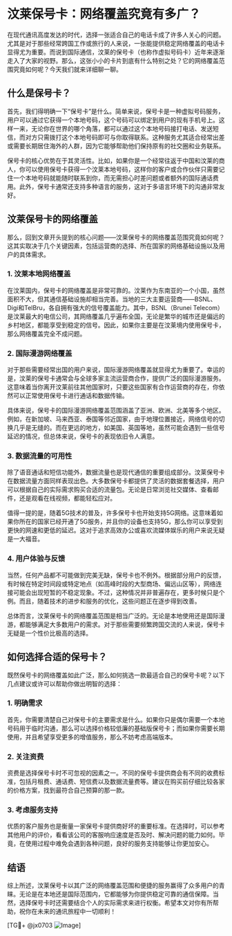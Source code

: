 # 汶莱保号卡：网络覆盖究竟有多广？

在现代通讯高度发达的时代，选择一张适合自己的电话卡成了许多人关心的问题。尤其是对于那些经常跨国工作或旅行的人来说，一张能提供稳定网络覆盖的电话卡显得尤为重要。而说到国际通信，汶莱的保号卡（也称作虚拟号码卡）近年来逐渐走入了大家的视野。那么，这张小小的卡片到底有什么特别之处？它的网络覆盖范围究竟如何呢？今天我们就来详细聊一聊。

## 什么是保号卡？

首先，我们得明确一下“保号卡”是什么。简单来说，保号卡是一种虚拟号码服务，用户可以通过它获得一个本地号码，这个号码可以绑定到用户的现有手机号上。这样一来，无论你在世界的哪个角落，都可以通过这个本地号码接打电话、发送短信，而对方只需拨打这个本地号码即可与你取得联系。这种服务尤其适合经常出差或需要长期居住海外的人群，因为它能够帮助他们保持原有的社交圈和业务联系。

保号卡的核心优势在于其灵活性。比如，如果你是一个经常往返于中国和汶莱的商人，你可以使用保号卡获得一个汶莱本地号码，这样你的客户或合作伙伴只需要记住一个本地号码就能随时联系到你，而无需担心时差问题或者额外的国际通话费用。此外，保号卡通常还支持多种语言的服务，这对于多语言环境下的沟通非常友好。

## 汶莱保号卡的网络覆盖

那么，回到文章开头提到的核心问题——汶莱保号卡的网络覆盖范围究竟如何呢？这其实取决于几个关键因素，包括运营商的选择、所在国家的网络基础设施以及用户的具体需求。

### 1. 汶莱本地网络覆盖

在汶莱国内，保号卡的网络覆盖是非常可靠的。汶莱作为东南亚的一个小国，虽然面积不大，但其通信基础设施却相当完善。当地的三大主要运营商——BSNL、Digi和TelBru，各自拥有强大的信号覆盖能力。其中，BSNL（Brunei Telecom）是汶莱最大的电信公司，其网络覆盖几乎遍布全国，无论是繁华的城市还是偏远的乡村地区，都能享受到稳定的信号。因此，如果你主要是在汶莱境内使用保号卡，那么网络覆盖完全不成问题。

### 2. 国际漫游网络覆盖

对于那些需要经常出国的用户来说，国际漫游网络覆盖就显得尤为重要了。幸运的是，汶莱的保号卡通常会与全球多家主流运营商合作，提供广泛的国际漫游服务。这意味着当你离开汶莱前往其他国家时，只要这些国家有合作运营商的存在，你依然可以正常使用保号卡进行通话和数据传输。

具体来说，保号卡的国际漫游网络覆盖范围涵盖了亚洲、欧洲、北美等多个地区。例如，在新加坡、马来西亚、泰国等邻近国家，由于地理位置接近，网络信号的切换几乎是无缝的。而在更远的地方，如美国、英国等地，虽然可能会遇到一些信号延迟的情况，但总体来说，保号卡的表现依旧令人满意。

### 3. 数据流量的可用性

除了语音通话和短信功能外，数据流量也是现代通信的重要组成部分。汶莱保号卡在数据流量方面同样表现出色。大多数保号卡都提供了灵活的数据套餐选择，用户可以根据自己的实际需求购买合适的流量包。无论是日常浏览社交媒体、查看邮件，还是观看在线视频，都能轻松应对。

值得一提的是，随着5G技术的普及，许多保号卡也开始支持5G网络。这意味着如果你所在的国家已经开通了5G服务，并且你的设备也支持5G，那么你可以享受到更快的网速和更低的延迟。这对于追求高效办公或喜欢流媒体娱乐的用户来说无疑是一大福音。

### 4. 用户体验与反馈

当然，任何产品都不可能做到完美无缺，保号卡也不例外。根据部分用户的反馈，有时候在特定时间段或特定地点（如高峰时段的大型商场、偏远山区等），网络连接可能会出现短暂的不稳定现象。不过，这种情况并非普遍存在，更多时候只是个例。而且，随着技术的进步和服务的优化，这些问题正在逐步得到改善。

总体而言，汶莱保号卡的网络覆盖范围是相当广泛的。无论是本地使用还是国际漫游，都能够满足大多数用户的需求。对于那些需要频繁跨国交流的人来说，保号卡无疑是一个性价比极高的选择。

## 如何选择合适的保号卡？

既然保号卡的网络覆盖如此广泛，那么如何挑选一款最适合自己的保号卡呢？以下几点建议或许可以帮助你做出明智的选择：

### 1. 明确需求

首先，你需要清楚自己对保号卡的主要需求是什么。如果你只是偶尔需要一个本地号码用于临时沟通，那么可以选择价格较低廉的基础版保号卡；而如果你需要长期使用，并且希望享受更多的增值服务，那么不妨考虑高端版本。

### 2. 关注资费

资费是选择保号卡时不可忽视的因素之一。不同的保号卡提供商会有不同的收费标准，包括月租费、通话费、短信费以及数据流量费等。建议在购买前仔细比较各家的价格方案，找到最符合自己预算的那一款。

### 3. 考虑服务支持

优质的客户服务也是衡量一家保号卡提供商好坏的重要标准。在选择时，可以参考其他用户的评价，看看该公司的客服响应速度是否及时、解决问题的能力如何。毕竟，在使用过程中难免会遇到各种问题，良好的服务支持能够让你更加安心。

## 结语

综上所述，汶莱保号卡以其广泛的网络覆盖范围和便捷的服务赢得了众多用户的青睐。无论是在本地还是国际范围内，它都能够为你提供稳定可靠的通信保障。当然，选择保号卡时还需要结合个人的实际需求来进行权衡。希望本文对你有所帮助，祝你在未来的通讯旅程中一切顺利！

[TG💪+ @jx0703 ![Image](https://github.com/user-attachments/assets/dbca1d08-cadb-493c-b0ec-ad6f7a83f270)]
